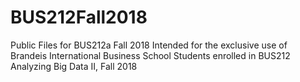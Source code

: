 # BUS212Fall2018
Public Files for BUS212a Fall 2018
Intended for the exclusive use of Brandeis International Business School Students enrolled in BUS212 Analyzing Big Data II, Fall 2018
